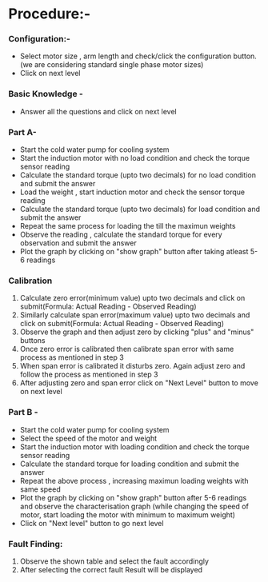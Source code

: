 # Procedure:- 

### Configuration:-
- Select motor size , arm length and check/click the configuration button. (we are considering standard single phase motor sizes)
- Click on next level 

### Basic Knowledge - 
- Answer all the questions and click on next level

### Part A-
- Start the cold water pump for cooling system
- Start the induction motor with no load condition and check the torque sensor reading
- Calculate the standard torque (upto two decimals) for no load condition and submit the answer
- Load the weight , start induction motor and check the sensor torque reading
- Calculate the standard torque (upto two decimals) for load condition and submit the answer
- Repeat the same process for loading the till the maximun weights
- Observe the reading , calculate the standard torque for every observation and submit the answer
- Plot the graph by clicking on "show graph" button after taking atleast 5-6 readings



### Calibration
1. Calculate zero error(minimum value) upto two decimals and click on submit(Formula: Actual Reading - Observed Reading)
2. Similarly calculate span error(maximum value) upto two decimals and click on submit(Formula: Actual Reading - Observed Reading)
3. Observe the graph and then adjust zero by clicking "plus" and "minus" buttons
4. Once zero error is calibrated then calibrate span error with same process as mentioned in step 3
5. When span error is calibrated it disturbs zero. Again adjust zero and follow the process as mentioned in step 3
6. After adjusting zero and span error click on "Next Level" button to move on next level


### Part B - 
- Start the cold water pump for cooling system
- Select the speed of the motor and weight
- Start the induction motor with loading condition and check the torque sensor reading
- Calculate the standard torque for loading condition and submit the answer
- Repeat the above process , increasing maximun loading weights with same speed
- Plot the graph by clicking on "show graph" button after 5-6 readings and observe the characterisation graph
(while changing the speed of motor, start loading the motor with minimum to maximum weight) 
- Click on "Next level" button to go next level

### Fault Finding:
1. Observe the shown table and select the fault accordingly
2. After selecting the correct fault Result will be displayed